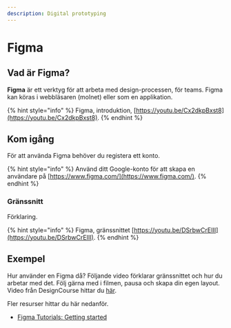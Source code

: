 ```yaml
---
description: Digital prototyping
---
```


# Figma

## Vad är Figma?

**Figma** är ett verktyg för att arbeta med design-processen, för teams. Figma kan köras i webbläsaren \(molnet\) eller som en applikation.

{% hint style="info" %}
Figma, introduktion, [https://youtu.be/Cx2dkpBxst8](https://youtu.be/Cx2dkpBxst8).
{% endhint %}

## Kom igång

För att använda Figma behöver du registera ett konto.

{% hint style="info" %}
Använd ditt Google-konto för att skapa en användare på [https://www.figma.com/](https://www.figma.com/).
{% endhint %}

### Gränssnitt

Förklaring.

{% hint style="info" %}
Figma, gränssnittet [https://youtu.be/DSrbwCrEIII](https://youtu.be/DSrbwCrEIII).
{% endhint %}

## Exempel

Hur använder en Figma då? Följande video förklarar gränssnittet och hur du arbetar med det. Följ gärna med i filmen, pausa och skapa din egen layout. Video från DesignCourse hittar du [här](https://youtu.be/3q3FV65ZrUs). 

Fler resurser hittar du här nedanför.

* [Figma Tutorials: Getting started](https://www.youtube.com/playlist?list=PLXDU_eVOJTx7QHLShNqIXL1Cgbxj7HlN4)


